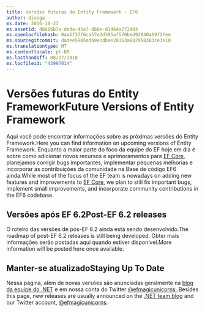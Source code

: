 ```yaml
---
title: Versões futuras do Entity Framework - EF6
author: divega
ms.date: 2016-10-23
ms.assetid: d8666b7a-deda-45e7-8b8e-d1d64a2724d3
ms.openlocfilehash: 0aa1f37f6ca57e2d395af570bed92840a69f2fee
ms.sourcegitcommit: dadee5905ada9ecdbae28363a682950383ce3e10
ms.translationtype: MT
ms.contentlocale: pt-BR
ms.lasthandoff: 08/27/2018
ms.locfileid: "42997014"
---
```

# <a name="future-versions-of-entity-framework"></a><span data-ttu-id="061d6-102">Versões futuras do Entity Framework</span><span class="sxs-lookup"><span data-stu-id="061d6-102">Future Versions of Entity Framework</span></span> 
<span data-ttu-id="061d6-103">Aqui você pode encontrar informações sobre as próximas versões do Entity Framework.</span><span class="sxs-lookup"><span data-stu-id="061d6-103">Here you can find information on upcoming versions of Entity Framework.</span></span>
<span data-ttu-id="061d6-104">Enquanto a maior parte do foco da equipe do EF hoje em dia é sobre como adicionar novos recursos e aprimoramentos para [EF Core](https://docs.microsoft.com/en-us/ef/core/index), planejamos corrigir bugs importantes, implementar pequenas melhorias e incorporar as contribuições da comunidade na Base de código EF6 ainda.</span><span class="sxs-lookup"><span data-stu-id="061d6-104">While most of the focus of the EF team is nowadays on adding new features and improvements to [EF Core](https://docs.microsoft.com/en-us/ef/core/index), we plan to  still fix important bugs, implement small improvements, and incorporate community contributions in the EF6 codebase.</span></span>

## <a name="post-ef-62-releases"></a><span data-ttu-id="061d6-105">Versões após EF 6.2</span><span class="sxs-lookup"><span data-stu-id="061d6-105">Post-EF 6.2 releases</span></span>

<span data-ttu-id="061d6-106">O roteiro das versões de pós-EF 6.2 ainda está sendo desenvolvido.</span><span class="sxs-lookup"><span data-stu-id="061d6-106">The roadmap of post-EF 6.2 releases is still being developed.</span></span> <span data-ttu-id="061d6-107">Obter mais informações serão postadas aqui quando estiver disponível.</span><span class="sxs-lookup"><span data-stu-id="061d6-107">More information will be posted here once available.</span></span>
 
## <a name="staying-up-to-date"></a><span data-ttu-id="061d6-108">Manter-se atualizado</span><span class="sxs-lookup"><span data-stu-id="061d6-108">Staying Up To Date</span></span>  
  
<span data-ttu-id="061d6-109">Nessa página, além de novas versões são anunciadas geralmente na [blog da equipe do .NET](https://blogs.msdn.microsoft.com/dotnet/tag/entity-framework/) e em nossa conta do Twitter [ @efmagicunicorns ](http://twitter.com/efmagicunicorns).</span><span class="sxs-lookup"><span data-stu-id="061d6-109">Besides this page, new releases are usually announced on the [.NET team blog](https://blogs.msdn.microsoft.com/dotnet/tag/entity-framework/) and our Twitter account, [@efmagicunicorns](http://twitter.com/efmagicunicorns).</span></span>
  